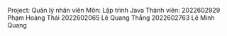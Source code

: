Project: Quản lý nhân viên
Môn: Lập trình Java
Thành viên:
2022602929 Phạm Hoàng Thái
2022602065 Lê Quang Thắng
2022602763 Lê Minh Quang
